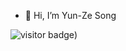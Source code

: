 - 👋 Hi, I’m Yun-Ze Song

![visitor badge](https://visitor-badge.laobi.icu/badge?page_id=YunzeSong.README))
